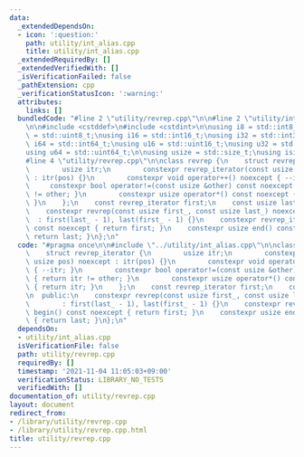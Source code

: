```yaml
---
data:
  _extendedDependsOn:
  - icon: ':question:'
    path: utility/int_alias.cpp
    title: utility/int_alias.cpp
  _extendedRequiredBy: []
  _extendedVerifiedWith: []
  _isVerificationFailed: false
  _pathExtension: cpp
  _verificationStatusIcon: ':warning:'
  attributes:
    links: []
  bundledCode: "#line 2 \"utility/revrep.cpp\"\n\n#line 2 \"utility/int_alias.cpp\"\
    \n\n#include <cstddef>\n#include <cstdint>\n\nusing i8 = std::int8_t;\nusing u8\
    \ = std::uint8_t;\nusing i16 = std::int16_t;\nusing i32 = std::int32_t;\nusing\
    \ i64 = std::int64_t;\nusing u16 = std::uint16_t;\nusing u32 = std::uint32_t;\n\
    using u64 = std::uint64_t;\n\nusing usize = std::size_t;\nusing isize = std::ptrdiff_t;\n\
    #line 4 \"utility/revrep.cpp\"\n\nclass revrep {\n    struct revrep_iterator {\n\
    \        usize itr;\n        constexpr revrep_iterator(const usize pos) noexcept\
    \ : itr(pos) {}\n        constexpr void operator++() noexcept { --itr; }\n   \
    \     constexpr bool operator!=(const usize &other) const noexcept { return itr\
    \ != other; }\n        constexpr usize operator*() const noexcept { return itr;\
    \ }\n    };\n    const revrep_iterator first;\n    const usize last;\n\n  public:\n\
    \    constexpr revrep(const usize first_, const usize last_) noexcept\n      \
    \  : first(last_ - 1), last(first_ - 1) {}\n    constexpr revrep_iterator begin()\
    \ const noexcept { return first; }\n    constexpr usize end() const noexcept {\
    \ return last; }\n};\n"
  code: "#pragma once\n\n#include \"../utility/int_alias.cpp\"\n\nclass revrep {\n\
    \    struct revrep_iterator {\n        usize itr;\n        constexpr revrep_iterator(const\
    \ usize pos) noexcept : itr(pos) {}\n        constexpr void operator++() noexcept\
    \ { --itr; }\n        constexpr bool operator!=(const usize &other) const noexcept\
    \ { return itr != other; }\n        constexpr usize operator*() const noexcept\
    \ { return itr; }\n    };\n    const revrep_iterator first;\n    const usize last;\n\
    \n  public:\n    constexpr revrep(const usize first_, const usize last_) noexcept\n\
    \        : first(last_ - 1), last(first_ - 1) {}\n    constexpr revrep_iterator\
    \ begin() const noexcept { return first; }\n    constexpr usize end() const noexcept\
    \ { return last; }\n};\n"
  dependsOn:
  - utility/int_alias.cpp
  isVerificationFile: false
  path: utility/revrep.cpp
  requiredBy: []
  timestamp: '2021-11-04 11:05:03+09:00'
  verificationStatus: LIBRARY_NO_TESTS
  verifiedWith: []
documentation_of: utility/revrep.cpp
layout: document
redirect_from:
- /library/utility/revrep.cpp
- /library/utility/revrep.cpp.html
title: utility/revrep.cpp
---
```

